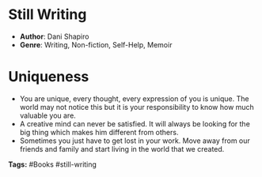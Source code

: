 # Still Writing
- **Author**: Dani Shapiro 
- **Genre**: Writing, Non-fiction, Self-Help, Memoir 

# Uniqueness
- You are unique, every thought, every expression of you is unique. The world may not notice this but it is your responsibility to know how much valuable you are.
- A creative mind can never be satisfied. It will always be looking for the big thing which makes him different from others.
- Sometimes you just have to get lost in your work. Move away from our friends and family and start living in the world that we created.

**Tags:** #Books #still-writing